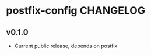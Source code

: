postfix-config CHANGELOG
===================

v0.1.0
------
- Current public release, depends on postfix
